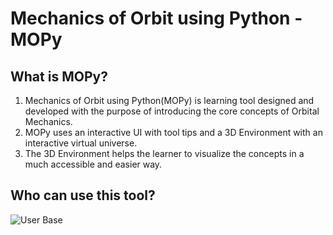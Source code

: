 # Mechanics of Orbit using Python - MOPy
## What is MOPy?
1. Mechanics of Orbit using Python(MOPy) is learning tool designed and developed with the purpose of introducing the core concepts of Orbital Mechanics. 
2. MOPy uses an interactive UI with tool tips and a 3D Environment with an interactive virtual universe. 
3. The 3D Environment helps the learner to visualize the concepts in a much accessible and easier way.

## Who can use this tool?
![User Base](https://imgur.com/a/RjTGPzW)
